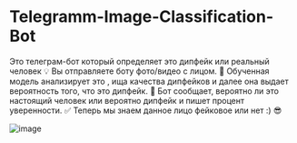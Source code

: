 # Telegramm-Image-Classification-Bot
Это телеграм-бот который определяет это дипфейк или реальный человек 💡
Вы отправляете боту фото/видео с лицом. 👾
Обученная модель анализирует это , ища качества дипфейков и далее она выдает вероятность того, что это дипфейк. 🤔
Бот сообщает, вероятно ли это настоящий человек или вероятно дипфейк и пишет процент уверенности. ✅
Теперь мы знаем данное лицо фейковое или нет :) 😎

![image](https://github.com/user-attachments/assets/34262f1c-59df-44ff-b1ef-0a4ba3ceed20)

